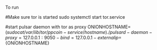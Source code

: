To run

#Make sure tor is started
sudo systemctl start tor.service

#start pulsar daemon with tor as proxy
ONIONHOSTNAME=$(sudo cat /var/lib/tor/ppcoin-service/hostname)
./pulsard -daemon -proxy=127.0.0.1:9050 -bind=127.0.0.1 -externalip=${ONIONHOSTNAME}
